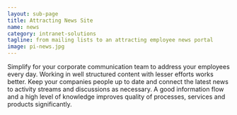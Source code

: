 ```yaml
---
layout: sub-page
title: Attracting News Site
name: news
category: intranet-solutions
tagline: from mailing lists to an attracting employee news portal
image: pi-news.jpg
---
```


Simplify for your corporate communication team to address your employees every day. Working in well structured content with lesser efforts works better. Keep your companies people up to date and connect the latest news to activity streams and discussions as necessary. A good information flow and a high level of knowledge improves quality of processes, services and products significantly.
